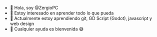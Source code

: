 - 👋 Hola, soy @ZergioPC
- 👀 Estoy interesado en aprender todo lo que pueda
- 🌱 Actualmente estoy aprendiendo git, GD Script (Godot), javascript y web design 
- 💞️ Cualquier ayuda es bienvenida 😅

<!---
ZergioPC/ZergioPC is a ✨ special ✨ repository because its `README.md` (this file) appears on your GitHub profile.
You can click the Preview link to take a look at your changes.
--->
